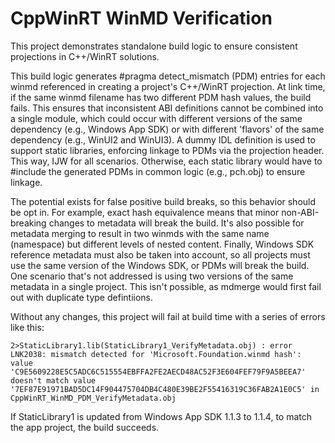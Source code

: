 # CppWinRT WinMD Verification

This project demonstrates standalone build logic to ensure consistent projections in C++/WinRT solutions.

This build logic generates #pragma detect_mismatch (PDM) entries for each winmd referenced in creating a project's 
C++/WinRT projection. At link time, if the same winmd filename has two different PDM hash values, the build fails.
This ensures that inconsistent ABI definitions cannot be combined into a single module, which could occur with
different versions of the same dependency (e.g., Windows App SDK) or with different 'flavors' of the same 
dependency (e.g., WinUI2 and WinUI3). A dummy IDL definition is used to support static libraries, enforcing 
linkage to PDMs via the projection header. This way, IJW for all scenarios. Otherwise, each static library would 
have to #include the generated PDMs in common logic (e.g., pch.obj) to ensure linkage.

The potential exists for false positive build breaks, so this behavior should be opt in. For example, exact hash
equivalence means that minor non-ABI-breaking changes to metadata will break the build. It's also possible for 
metadata merging to result in two winmds with the same name (namespace) but different levels of nested content.
Finally, Windows SDK reference metadata must also be taken into account, so all projects must use the same 
version of the Windows SDK, or PDMs will break the build. One scenario that's not addressed is using two
versions of the same metadata in a single project. This isn't possible, as mdmerge would first fail out with 
duplicate type defintiions.

Without any changes, this project will fail at build time with a series of errors like this:

```2>StaticLibrary1.lib(StaticLibrary1_VerifyMetadata.obj) : error LNK2038: mismatch detected for 'Microsoft.Foundation.winmd hash': value 'C9E5609228E5C5ADC6C515554EBFFA2FE2AECD48AC52F3E604FEF79F9A5BEEA7' doesn't match value '7EF87E91971BAD5DC14F904475704DB4C480E39BE2F55416319C36FAB2A1E0C5' in CppWinRT_WinMD_PDM_VerifyMetadata.obj```

If StaticLibrary1 is updated from Windows App SDK 1.1.3 to 1.1.4, to match the app project, the build succeeds.
